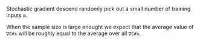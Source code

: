 Stochastic gradient descend randomly pick out a small number of training inputs `m`.

When the sample size is large enought we expect that the average value of `∇C#x` will be roughly equal to the average over all `∇C#x`.



